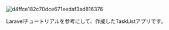 ![d4ffce182c70dce671eedaf3ad816376](https://user-images.githubusercontent.com/30565257/47615683-48525c80-daf5-11e8-9f19-6f734374829f.png)

Laravelチュートリアルを参考にして、作成したTaskListアプリです。

